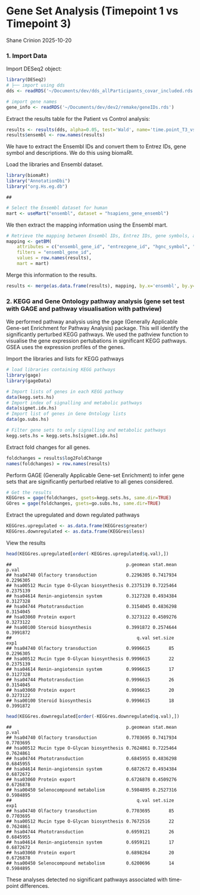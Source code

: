 Gene Set Analysis (Timepoint 1 vs Timepoint 3)
================
Shane Crinion
2025-10-20

### 1. Import Data

Import DESeq2 object:

``` r
library(DESeq2)
# ├── import using dds 
dds <- readRDS('~/Documents/dev/dds_allParticipants_covar_included.rds')

# import gene names
gene_info <- readRDS('~/Documents/dev/dev2/remake/geneIDs.rds')
```

Extract the results table for the Patient vs Control analysis:

``` r
results <- results(dds, alpha=0.05, test='Wald', name='time.point_T3_vs_T1')
results$ensembl <- row.names(results)
```

We have to extract the Ensembl IDs and convert them to Entrez IDs, gene
symbol and descriptions. We do this using biomaRt.

Load the libraries and Ensembl dataset.

``` r
library(biomaRt)
library("AnnotationDbi")
library("org.Hs.eg.db")
```

    ## 

``` r
# Select the Ensembl dataset for human
mart <- useMart("ensembl", dataset = "hsapiens_gene_ensembl")
```

We then extract the mapping information using the Ensembl mart.

``` r
# Retrieve the mapping between Ensembl IDs, Entrez IDs, gene symbols, and gene names
mapping <- getBM(
    attributes = c("ensembl_gene_id", "entrezgene_id", "hgnc_symbol", "description"),
    filters = "ensembl_gene_id",
    values = row.names(results),
    mart = mart)
```

Merge this information to the results.

``` r
results <- merge(as.data.frame(results), mapping, by.x='ensembl', by.y='ensembl_gene_id', all.x=T)
```

### 2. KEGG and Gene Ontology pathway analysis (gene set test with GAGE and pathway visualisation with pathview)

We performed pathway analysis using the gage (Generally Applicable
Gene-set Enrichment for Pathway Analysis) package. This will identify
the significantly perturbed KEGG pathways. We used the pathview function
to visualise the gene expression pertubations in significant KEGG
pathways. GSEA uses the expression profiles of the genes.

Import the libraries and lists for KEGG pathways

``` r
# load libraries containing KEGG pathways
library(gage)
library(gageData)

# Import lists of genes in each KEGG pathway
data(kegg.sets.hs) 
# Import index of signalling and metabolic pathways
data(sigmet.idx.hs) 
# Import list of genes in Gene Ontology lists
data(go.subs.hs)

# Filter gene sets to only signalling and metabolic pathways
kegg.sets.hs = kegg.sets.hs[sigmet.idx.hs]
```

Extract fold changes for all genes.

``` r
foldchanges = results$log2FoldChange
names(foldchanges) = row.names(results)
```

Perform GAGE (Generally Applicable Gene-set Enrichment) to infer gene
sets that are significantly perturbed relative to all genes considered.

``` r
# Get the results
KEGGres = gage(foldchanges, gsets=kegg.sets.hs, same.dir=TRUE)
GOres = gage(foldchanges, gsets=go.subs.hs, same.dir=TRUE)
```

Extract the upregulated and down regulated pathways

``` r
KEGGres.upregulated <- as.data.frame(KEGGres$greater)
KEGGres.downregulated <- as.data.frame(KEGGres$less)
```

View the results

``` r
head(KEGGres.upregulated[order(-KEGGres.upregulated$q.val),])
```

    ##                                           p.geomean stat.mean     p.val
    ## hsa04740 Olfactory transduction           0.2296305 0.7417934 0.2296305
    ## hsa00512 Mucin type O-Glycan biosynthesis 0.2375139 0.7225464 0.2375139
    ## hsa04614 Renin-angiotensin system         0.3127328 0.4934384 0.3127328
    ## hsa04744 Phototransduction                0.3154045 0.4836298 0.3154045
    ## hsa03060 Protein export                   0.3273122 0.4509276 0.3273122
    ## hsa00100 Steroid biosynthesis             0.3991872 0.2574644 0.3991872
    ##                                               q.val set.size      exp1
    ## hsa04740 Olfactory transduction           0.9996615       85 0.2296305
    ## hsa00512 Mucin type O-Glycan biosynthesis 0.9996615       22 0.2375139
    ## hsa04614 Renin-angiotensin system         0.9996615       17 0.3127328
    ## hsa04744 Phototransduction                0.9996615       26 0.3154045
    ## hsa03060 Protein export                   0.9996615       20 0.3273122
    ## hsa00100 Steroid biosynthesis             0.9996615       18 0.3991872

``` r
head(KEGGres.downregulated[order(-KEGGres.downregulated$q.val),])
```

    ##                                           p.geomean stat.mean     p.val
    ## hsa04740 Olfactory transduction           0.7703695 0.7417934 0.7703695
    ## hsa00512 Mucin type O-Glycan biosynthesis 0.7624861 0.7225464 0.7624861
    ## hsa04744 Phototransduction                0.6845955 0.4836298 0.6845955
    ## hsa04614 Renin-angiotensin system         0.6872672 0.4934384 0.6872672
    ## hsa03060 Protein export                   0.6726878 0.4509276 0.6726878
    ## hsa00450 Selenocompound metabolism        0.5984895 0.2527316 0.5984895
    ##                                               q.val set.size      exp1
    ## hsa04740 Olfactory transduction           0.7703695       85 0.7703695
    ## hsa00512 Mucin type O-Glycan biosynthesis 0.7672516       22 0.7624861
    ## hsa04744 Phototransduction                0.6959121       26 0.6845955
    ## hsa04614 Renin-angiotensin system         0.6959121       17 0.6872672
    ## hsa03060 Protein export                   0.6898264       20 0.6726878
    ## hsa00450 Selenocompound metabolism        0.6200696       14 0.5984895

These analyses detected no significant pathways associated with
time-point differences.
